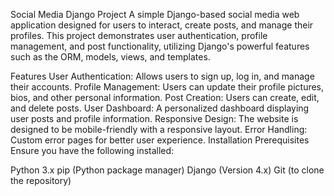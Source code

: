 Social Media Django Project
A simple Django-based social media web application designed for users to interact, create posts, and manage their profiles. This project demonstrates user authentication, profile management, and post functionality, utilizing Django's powerful features such as the ORM, models, views, and templates.

Features
User Authentication: Allows users to sign up, log in, and manage their accounts.
Profile Management: Users can update their profile pictures, bios, and other personal information.
Post Creation: Users can create, edit, and delete posts.
User Dashboard: A personalized dashboard displaying user posts and profile information.
Responsive Design: The website is designed to be mobile-friendly with a responsive layout.
Error Handling: Custom error pages for better user experience.
Installation
Prerequisites
Ensure you have the following installed:

Python 3.x
pip (Python package manager)
Django (Version 4.x)
Git (to clone the repository)
